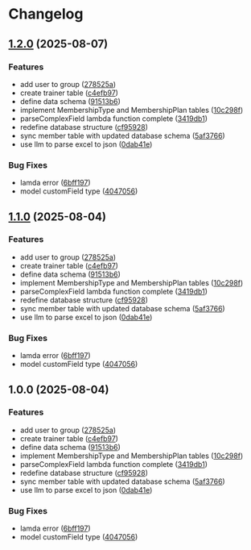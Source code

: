 # Changelog

## [1.2.0](https://github.com/inploysoft/inploy_erp/compare/v1.1.0...v1.2.0) (2025-08-07)


### Features

* add user to group ([278525a](https://github.com/inploysoft/inploy_erp/commit/278525a6a1447b8402652afd0ec81ef819a8d78c))
* create trainer table ([c4efb97](https://github.com/inploysoft/inploy_erp/commit/c4efb97973cf7fbb55e1d8bc1467b3890de3bd1a))
* define data schema ([91513b6](https://github.com/inploysoft/inploy_erp/commit/91513b6da20378d9dd77b35fd8b0c59020d87d93))
* implement MembershipType and MembershipPlan tables ([10c298f](https://github.com/inploysoft/inploy_erp/commit/10c298f16e32c19542f82fa7ed85acea3ae96115))
* parseComplexField lambda function complete ([3419db1](https://github.com/inploysoft/inploy_erp/commit/3419db1bd1502bede78c64869380fd46af01669f))
* redefine database structure ([cf95928](https://github.com/inploysoft/inploy_erp/commit/cf959288e85959cfc2aaea5758d9ce29067acc8a))
* sync member table with updated database schema ([5af3766](https://github.com/inploysoft/inploy_erp/commit/5af3766c54a53cb7cf22a9db9539e77d2f24881a))
* use llm to parse excel to json ([0dab41e](https://github.com/inploysoft/inploy_erp/commit/0dab41e6a72d73d611da787433bf6acdae7da1b6))


### Bug Fixes

* lamda error ([6bff197](https://github.com/inploysoft/inploy_erp/commit/6bff19745bbcacb235ab02f25c6071c051b1acbb))
* model customField type ([4047056](https://github.com/inploysoft/inploy_erp/commit/404705614499e8554bf686ecfd1878d85eda036e))

## [1.1.0](https://github.com/inploysoft/inploy_erp/compare/v1.0.0...v1.1.0) (2025-08-04)


### Features

* add user to group ([278525a](https://github.com/inploysoft/inploy_erp/commit/278525a6a1447b8402652afd0ec81ef819a8d78c))
* create trainer table ([c4efb97](https://github.com/inploysoft/inploy_erp/commit/c4efb97973cf7fbb55e1d8bc1467b3890de3bd1a))
* define data schema ([91513b6](https://github.com/inploysoft/inploy_erp/commit/91513b6da20378d9dd77b35fd8b0c59020d87d93))
* implement MembershipType and MembershipPlan tables ([10c298f](https://github.com/inploysoft/inploy_erp/commit/10c298f16e32c19542f82fa7ed85acea3ae96115))
* parseComplexField lambda function complete ([3419db1](https://github.com/inploysoft/inploy_erp/commit/3419db1bd1502bede78c64869380fd46af01669f))
* redefine database structure ([cf95928](https://github.com/inploysoft/inploy_erp/commit/cf959288e85959cfc2aaea5758d9ce29067acc8a))
* sync member table with updated database schema ([5af3766](https://github.com/inploysoft/inploy_erp/commit/5af3766c54a53cb7cf22a9db9539e77d2f24881a))
* use llm to parse excel to json ([0dab41e](https://github.com/inploysoft/inploy_erp/commit/0dab41e6a72d73d611da787433bf6acdae7da1b6))


### Bug Fixes

* lamda error ([6bff197](https://github.com/inploysoft/inploy_erp/commit/6bff19745bbcacb235ab02f25c6071c051b1acbb))
* model customField type ([4047056](https://github.com/inploysoft/inploy_erp/commit/404705614499e8554bf686ecfd1878d85eda036e))

## 1.0.0 (2025-08-04)


### Features

* add user to group ([278525a](https://github.com/inploysoft/inploy_erp/commit/278525a6a1447b8402652afd0ec81ef819a8d78c))
* create trainer table ([c4efb97](https://github.com/inploysoft/inploy_erp/commit/c4efb97973cf7fbb55e1d8bc1467b3890de3bd1a))
* define data schema ([91513b6](https://github.com/inploysoft/inploy_erp/commit/91513b6da20378d9dd77b35fd8b0c59020d87d93))
* implement MembershipType and MembershipPlan tables ([10c298f](https://github.com/inploysoft/inploy_erp/commit/10c298f16e32c19542f82fa7ed85acea3ae96115))
* parseComplexField lambda function complete ([3419db1](https://github.com/inploysoft/inploy_erp/commit/3419db1bd1502bede78c64869380fd46af01669f))
* redefine database structure ([cf95928](https://github.com/inploysoft/inploy_erp/commit/cf959288e85959cfc2aaea5758d9ce29067acc8a))
* sync member table with updated database schema ([5af3766](https://github.com/inploysoft/inploy_erp/commit/5af3766c54a53cb7cf22a9db9539e77d2f24881a))
* use llm to parse excel to json ([0dab41e](https://github.com/inploysoft/inploy_erp/commit/0dab41e6a72d73d611da787433bf6acdae7da1b6))


### Bug Fixes

* lamda error ([6bff197](https://github.com/inploysoft/inploy_erp/commit/6bff19745bbcacb235ab02f25c6071c051b1acbb))
* model customField type ([4047056](https://github.com/inploysoft/inploy_erp/commit/404705614499e8554bf686ecfd1878d85eda036e))
